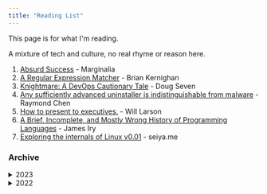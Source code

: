 ```yaml
---
title: "Reading List"
---
```


This page is for what I'm reading.

A mixture of tech and culture, no real rhyme or reason here.

1. [Absurd Success](https://www.marginalia.nu/log/87_absurd_success/) - Marginalia
1. [A Regular Expression Matcher](https://www.cs.princeton.edu/courses/archive/spr09/cos333/beautiful.html) - Brian Kernighan
1. [Knightmare: A DevOps Cautionary Tale](https://dougseven.com/2014/04/17/knightmare-a-devops-cautionary-tale/) - Doug Seven
1. [Any sufficiently advanced uninstaller is indistinguishable from malware](https://devblogs.microsoft.com/oldnewthing/20230911-00/?p=108749) - Raymond Chen
1. [How to present to executives.](https://lethain.com/present-to-executives/) - Will Larson
1. [A Brief, Incomplete, and Mostly Wrong History of Programming Languages](https://james-iry.blogspot.com/2009/05/brief-incomplete-and-mostly-wrong.html) - James Iry
1. [Exploring the internals of Linux v0.01](https://seiya.me/blog/reading-linux-v0.01) - seiya.me

### Archive
<details markdown="1">
<summary>2023</summary>

- [1-4] January - April
  1. [Black Hawk Down](https://www.goodreads.com/en/book/show/55403.Black_Hawk_Down) - Mark Bowden
  1. [A Guide to the Go Garbage Collector](https://tip.golang.org/doc/gc-guide) - Golang Tips
  1. [Serving Netflix Video Traffic at 400Gb/s and Beyond](https://nabstreamingsummit.com/wp-content/uploads/2022/05/2022-Streaming-Summit-Netflix.pdf) - Drew Gallatin, NAB Show
  1. [In Cambodia, Rats Are Being Trained To Sniff Out Land Mines And Save Lives](https://www.npr.org/sections/parallels/2015/07/31/427112786/in-cambodia-rats-are-being-trained-to-sniff-out-land-mines-and-save-lives) - Michael Sullivan, NPR
  1. [Email](https://explained-from-first-principles.com/email/) - Explained from First Principles
  1. [VALORANT's 128-Tick Servers](https://technology.riotgames.com/news/valorants-128-tick-servers) - Riot Games
  1. [Paving the Road to Vulkan on Asahi Linux](https://asahilinux.org/2023/03/road-to-vulkan/) - Asahi Linux
  1. [Bicycle](https://ciechanow.ski/bicycle/) - Bartosz Ciechanowski
  1. [LWN - The early days of Linux](https://lwn.net/SubscriberLink/928581/841b747332791ac4/) - Lars Wirzenius

- [5-8] May - August
  1. [Seeing Like A State](https://slatestarcodex.com/2017/03/16/book-review-seeing-like-a-state/) - Scott Alexander
  1. [How to Drop Out](https://ranprieur.com/essays/dropout.html) - Ran Prieur
  1. [Choosing a Name for Your Computer](https://www.rfc-editor.org/rfc/rfc1178) - D. Libes
  1. [A Theory of Modern Golang](https://peter.bourgon.org/blog/2017/06/09/theory-of-modern-go.html) - Peter Bourgon
  1. [Why is my dryer radioactive?](https://physics.stackexchange.com/questions/764460/why-is-my-dryer-radioactive#764460) - Physics Stack Exchange
  1. [Memory Allocation](https://samwho.dev/memory-allocation/) - Sam Who Dot Dev
  1. [Collections: How To Raise a Roman Army: The Dilectus](https://acoup.blog/2023/06/16/collections-how-to-raise-a-roman-army-the-dilectus/) - Bret Devereaux
  1. [Politics is the Mind-Killer](https://www.lesswrong.com/posts/9weLK2AJ9JEt2Tt8f/politics-is-the-mind-killer) - Eliezer Yudkowsky, Less Wrong
  1. [Underwater Ears Everywhere](https://computer.rip/2023-07-15-underwater-ears-everywhere.html) - J.B. Crawford
  1. [Displayport: A Better Video Interface](https://hackaday.com/2023/07/11/displayport-a-better-video-interface/) - Arya Voronova, Hackaday
</details>

<details markdown="1">
<summary>2022</summary>

- [6] June
  1. [An interactive mechanical watch visualization](https://ciechanow.ski/mechanical-watch/) - Bartosz
     Ciechanowski
  1. [Your API is Bad](https://leanpub.com/yourapiisbad/read) - Matthew Turland
  1. [They're Made out of Meat](https://www.mit.edu/people/dpolicar/writing/prose/text/thinkingMeat.html) - Terry Bisson, 1991

- [7] July
  1. [How the Higgs Boson Ruined Peter Higgs’s Life](https://www.scientificamerican.com/article/how-the-higgs-boson-ruined-peter-higgss-life/) -  Clara Moskowitz, Scientific American
  1. [Ignition!](https://library.sciencemadness.org/library/books/ignition.pdf) - John D. Clark, 1972
  1. [Giving a Sh\*t as a Service](https://allenpike.com/2022/giving-a-shit) - Allen Pike
  1. [Designing the Characters of 'Cowboy Bebop'](https://animationobsessive.substack.com/p/designing-the-characters-of-cowboy) - Animation Obsessive
  1. [A toy remote login server](https://jvns.ca/blog/2022/07/28/toy-remote-login-server/) - Julia Evans
  1. [What they don't teach you about sockets](https://macoy.me/blog/programming/Sockets) - Macoy Madson
  1. [How Computers Boot Up](https://manybutfinite.com/post/how-computers-boot-up/) - Gustavo Duarte

- [8] August
  1. [Introduction to Apple Silicon](https://github.com/AsahiLinux/docs/wiki/Introduction-to-Apple-Silicon) - Asahi Linux
  1. [Technical Reasons To Choose FreeBSD Over Linux](https://unixsheikh.com/articles/technical-reasons-to-choose-freebsd-over-linux.html) - Unix Sheikh
  1. [The Case of the Fake IMDB Credits](https://peabee.substack.com/p/16-the-case-of-fake-imdb-credits) - Pea Bee
  1. [The Story of Mel, a Real Programmer](https://www.cs.utah.edu/~elb/folklore/mel.html) - Ed Nather, USENET 1983
  1. [Things I Won't Work With: Dioxygen Difluoride](https://www.science.org/content/blog-post/things-i-won-t-work-dioxygen-difluoride) - By Derek Lowe
  1. [The TTY demystified](https://www.linusakesson.net/programming/tty/) - Linus Åkesson
  1. [The Productivity Tax You Pay for Context Switching](https://async.twist.com/context-switching/) - Elaine Meyer
  1. [Raft: Understandable Distributed Consensus](https://thesecretlivesofdata.com/raft/) - The Secret Lives of Data
  1. [Visual Sum of Cubes](https://x.st/visual-sum-of-cubes/) - Harold Cooper
  1. [#17: One kitchen, hundreds of internet restaurants](https://peabee.substack.com/p/17-one-kitchen-hundreds-of-internet) - Pea Bee

- [9] September
  1. [Why Birds Changed Their Tune During the Pandemic](https://www.atlasobscura.com/articles/bird-songs-changed-pandemic) - Shoshi Parks, Atlas Obscura
  1. [The Forty-Year Programmer](https://codefol.io/posts/the-forty-year-programmer/) - Noah Gibbs
  1. [Redis Explained](https://architecturenotes.co/redis/) - Architecture Notes
  1. [The Art of Monitoring](https://artofmonitoring.com/) - Book by James Turnbull
  1. [Why shaving dulls even the sharpest of razors](https://news.mit.edu/2020/why-shaving-dulls-razors-0806) - MIT News
  1. [Move a running process into a tmux session](https://xai.sh/2020/10/16/Move-running-process-into-tmux-session.html) - Xai.sh

- [10] October
  1. [The HTTP crash course nobody asked for](https://fasterthanli.me/articles/the-http-crash-course-nobody-asked-for) - fasterthanlime
  1. [Never Let Me Go](https://www.goodreads.com/book/show/6334.Never_Let_Me_Go) - Kazuo Ishiguro
  1. [The Jaunt](https://en.wikipedia.org/wiki/The_Jaunt) - Stephen King
  1. [How X Window Managers Work, And How To Write One](https://jichu4n.com/posts/how-x-window-managers-work-and-how-to-write-one-part-i/) - Chuan Ji
  1. [How to communicate effectively as a developer](https://www.karlsutt.com/articles/communicating-effectively-as-a-developer/) - Karl Sutt
  1. [The Sparrow](https://www.goodreads.com/book/show/334176.The_Sparrow) - Mary Doria Russell

- [11] November
  1. [Making a Go program run 1.7x faster with a one character change](https://hmarr.com/blog/go-allocation-hunting/) - Harry Marr
  1. [The Go Programming Language](https://www.gopl.io/) - Donovan & Kernighan
  1. [The Database Cookbook For Developers](https://sqlfordevs.com/ebook) - Tobias Petry

- [12] December
  1. [Hyperion](https://en.wikipedia.org/wiki/Hyperion_Cantos) - Dan Simmons

</details>

